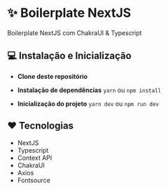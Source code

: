 # ✨ Boilerplate NextJS

Boilerplate NextJS com ChakraUI & Typescript

## 💻 Instalação e Inicialização

- **Clone deste repositório**

- **Instalação de dependências**
  `yarn` ou `npm install`

- **Inicialização do projeto**
  `yarn dev` ou `npm run dev`

## ❤ Tecnologias

- NextJS
- Typescript
- Context API
- ChakraUI
- Axios
- Fontsource
